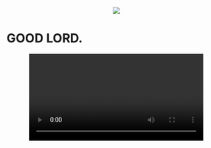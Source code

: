 <p align="center" width="100%">
    <img src="https://komarev.com/ghpvc/?username=NxAou&style=for-the-badge&label=✧✦&color=000000"> 

# GOOD LORD.
</p>
<p align="center">
  <video src="https://github.com/user-attachments/assets/d65c2023-29a7-4a18-8afb-ddf3b702f92f" width=400/>
<p/>




